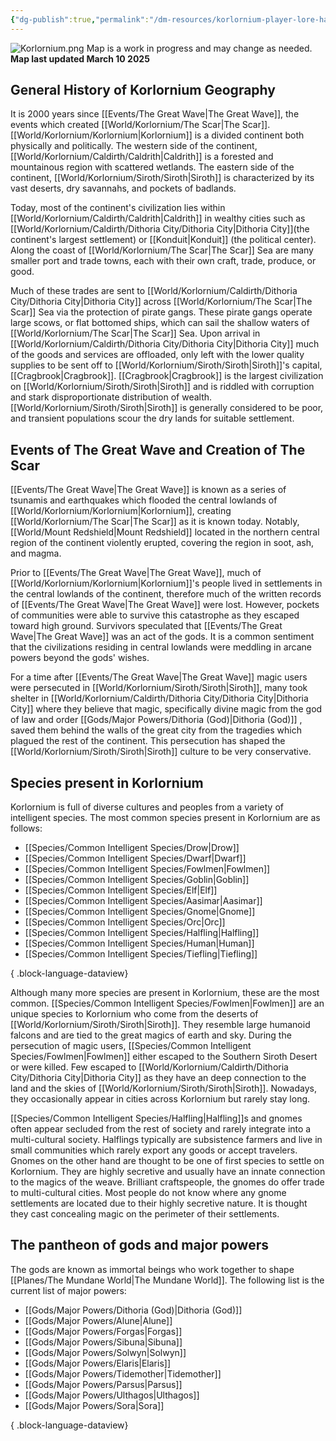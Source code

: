 ```yaml
---
{"dg-publish":true,"permalink":"/dm-resources/korlornium-player-lore-handout/","tags":["gardenEntry"],"created":"2025-02-24T18:20:10.393-07:00"}
---
```


![Korlornium.png](/img/user/Images/Korlornium.png)
Map is a work in progress and may change as needed.
**Map last updated March 10 2025**
## General History of Korlornium Geography
It is 2000 years since [[Events/The Great Wave\|The Great Wave]], the events which created [[World/Korlornium/The Scar\|The Scar]]. [[World/Korlornium/Korlornium\|Korlornium]] is a divided continent both physically and politically. The western side of the continent, [[World/Korlornium/Caldirth/Caldrith\|Caldrith]] is a forested and mountainous region with scattered wetlands. The eastern side of the continent, [[World/Korlornium/Siroth/Siroth\|Siroth]] is characterized by its vast deserts, dry savannahs, and pockets of badlands.

Today, most of the continent's civilization lies within [[World/Korlornium/Caldirth/Caldrith\|Caldrith]] in wealthy cities such as [[World/Korlornium/Caldirth/Dithoria City/Dithoria City\|Dithoria City]](the continent's largest settlement) or [[Konduit\|Konduit]] (the political center). Along the coast of [[World/Korlornium/The Scar\|The Scar]] Sea are many smaller port and trade towns, each with their own craft, trade, produce, or good. 

Much of these trades are sent to [[World/Korlornium/Caldirth/Dithoria City/Dithoria City\|Dithoria City]] across [[World/Korlornium/The Scar\|The Scar]] Sea via the protection of pirate gangs. These pirate gangs operate large scows, or flat bottomed ships, which can sail the shallow waters of [[World/Korlornium/The Scar\|The Scar]] Sea. Upon arrival in [[World/Korlornium/Caldirth/Dithoria City/Dithoria City\|Dithoria City]] much of the goods and services are offloaded, only left with the lower quality supplies to be sent off to [[World/Korlornium/Siroth/Siroth\|Siroth]]'s capital, [[Cragbrook\|Cragbrook]]. [[Cragbrook\|Cragbrook]] is the largest civilization on [[World/Korlornium/Siroth/Siroth\|Siroth]] and is riddled with corruption and stark disproportionate distribution of wealth. [[World/Korlornium/Siroth/Siroth\|Siroth]] is generally considered to be poor, and transient populations scour the dry lands for suitable settlement. 


## Events of The Great Wave and Creation of The Scar
[[Events/The Great Wave\|The Great Wave]] is known as a series of tsunamis and earthquakes which flooded the central lowlands of [[World/Korlornium/Korlornium\|Korlornium]], creating [[World/Korlornium/The Scar\|The Scar]] as it is known today. Notably, [[World/Mount Redshield\|Mount Redshield]] located in the northern central region of the continent violently erupted, covering the region in soot, ash, and magma. 

Prior to [[Events/The Great Wave\|The Great Wave]], much of [[World/Korlornium/Korlornium\|Korlornium]]'s people lived in settlements in the central lowlands of the continent, therefore much of the written records of [[Events/The Great Wave\|The Great Wave]] were lost. However, pockets of communities were able to survive this catastrophe as they escaped toward high ground. Survivors speculated that [[Events/The Great Wave\|The Great Wave]] was an act of the gods. It is a common sentiment that the civilizations residing in central lowlands were meddling in arcane powers beyond the gods' wishes. 

For a time after [[Events/The Great Wave\|The Great Wave]] magic users were persecuted in [[World/Korlornium/Siroth/Siroth\|Siroth]], many took shelter in [[World/Korlornium/Caldirth/Dithoria City/Dithoria City\|Dithoria City]] where they believe that magic, specifically divine magic from the god of law and order [[Gods/Major Powers/Dithoria (God)\|Dithoria (God)]] , saved them behind the walls of the great city from the tragedies which plagued the rest of the continent. This persecution has shaped the [[World/Korlornium/Siroth/Siroth\|Siroth]] culture to be very conservative.
 
## Species present in Korlornium
Korlornium is full of diverse cultures and peoples from a variety of intelligent species.
The most common species present in Korlornium are as follows:
- [[Species/Common Intelligent Species/Drow\|Drow]]
- [[Species/Common Intelligent Species/Dwarf\|Dwarf]]
- [[Species/Common Intelligent Species/Fowlmen\|Fowlmen]]
- [[Species/Common Intelligent Species/Goblin\|Goblin]]
- [[Species/Common Intelligent Species/Elf\|Elf]]
- [[Species/Common Intelligent Species/Aasimar\|Aasimar]]
- [[Species/Common Intelligent Species/Gnome\|Gnome]]
- [[Species/Common Intelligent Species/Orc\|Orc]]
- [[Species/Common Intelligent Species/Halfling\|Halfling]]
- [[Species/Common Intelligent Species/Human\|Human]]
- [[Species/Common Intelligent Species/Tiefling\|Tiefling]]

{ .block-language-dataview}

Although many more species are present in Korlornium, these are the most common. 
[[Species/Common Intelligent Species/Fowlmen\|Fowlmen]] are an unique species to Korlornium who come from the deserts of [[World/Korlornium/Siroth/Siroth\|Siroth]]. They resemble large humanoid falcons and are tied to the great magics of earth and sky. During the persecution of magic users, [[Species/Common Intelligent Species/Fowlmen\|Fowlmen]] either escaped to the Southern Siroth Desert or were killed. Few escaped to [[World/Korlornium/Caldirth/Dithoria City/Dithoria City\|Dithoria City]] as they have an deep connection to the land and the skies of [[World/Korlornium/Siroth/Siroth\|Siroth]]. Nowadays, they occasionally appear in cities across Korlornium but rarely stay long.

[[Species/Common Intelligent Species/Halfling\|Halfling]]s and gnomes often appear secluded from the rest of society and rarely integrate into a multi-cultural society. Halflings typically are subsistence farmers and live in small communities which rarely export any goods or accept travelers. Gnomes on the other hand are thought to be one of first species to settle on Korlornium. They are highly secretive and usually have an innate connection to the magics of the weave. Brilliant craftspeople, the gnomes do offer trade to multi-cultural cities. Most people do not know where any gnome settlements are located due to their highly secretive nature. It is thought they cast concealing magic on the perimeter of their settlements.


## The pantheon of gods and major powers
The gods are known as immortal beings who work together to shape [[Planes/The Mundane World\|The Mundane World]].
The following list is the current list of major powers:

- [[Gods/Major Powers/Dithoria (God)\|Dithoria (God)]]
- [[Gods/Major Powers/Alune\|Alune]]
- [[Gods/Major Powers/Forgas\|Forgas]]
- [[Gods/Major Powers/Sibuna\|Sibuna]]
- [[Gods/Major Powers/Solwyn\|Solwyn]]
- [[Gods/Major Powers/Elaris\|Elaris]]
- [[Gods/Major Powers/Tidemother\|Tidemother]]
- [[Gods/Major Powers/Parsus\|Parsus]]
- [[Gods/Major Powers/Ulthagos\|Ulthagos]]
- [[Gods/Major Powers/Sora\|Sora]]

{ .block-language-dataview}
